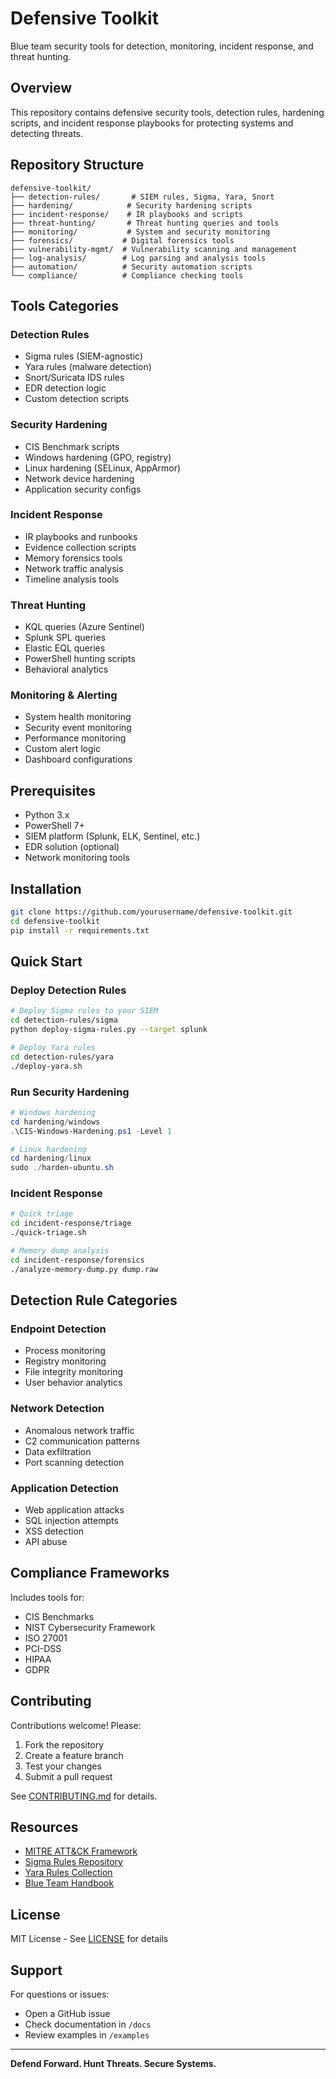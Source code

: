 # Defensive Toolkit

Blue team security tools for detection, monitoring, incident response, and threat hunting.

## Overview

This repository contains defensive security tools, detection rules, hardening scripts, and incident response playbooks for protecting systems and detecting threats.

## Repository Structure

```
defensive-toolkit/
├── detection-rules/       # SIEM rules, Sigma, Yara, Snort
├── hardening/            # Security hardening scripts
├── incident-response/    # IR playbooks and scripts
├── threat-hunting/       # Threat hunting queries and tools
├── monitoring/           # System and security monitoring
├── forensics/           # Digital forensics tools
├── vulnerability-mgmt/  # Vulnerability scanning and management
├── log-analysis/        # Log parsing and analysis tools
├── automation/          # Security automation scripts
└── compliance/          # Compliance checking tools
```

## Tools Categories

### Detection Rules
- Sigma rules (SIEM-agnostic)
- Yara rules (malware detection)
- Snort/Suricata IDS rules
- EDR detection logic
- Custom detection scripts

### Security Hardening
- CIS Benchmark scripts
- Windows hardening (GPO, registry)
- Linux hardening (SELinux, AppArmor)
- Network device hardening
- Application security configs

### Incident Response
- IR playbooks and runbooks
- Evidence collection scripts
- Memory forensics tools
- Network traffic analysis
- Timeline analysis tools

### Threat Hunting
- KQL queries (Azure Sentinel)
- Splunk SPL queries
- Elastic EQL queries
- PowerShell hunting scripts
- Behavioral analytics

### Monitoring & Alerting
- System health monitoring
- Security event monitoring
- Performance monitoring
- Custom alert logic
- Dashboard configurations

## Prerequisites

- Python 3.x
- PowerShell 7+
- SIEM platform (Splunk, ELK, Sentinel, etc.)
- EDR solution (optional)
- Network monitoring tools

## Installation

```bash
git clone https://github.com/yourusername/defensive-toolkit.git
cd defensive-toolkit
pip install -r requirements.txt
```

## Quick Start

### Deploy Detection Rules
```bash
# Deploy Sigma rules to your SIEM
cd detection-rules/sigma
python deploy-sigma-rules.py --target splunk

# Deploy Yara rules
cd detection-rules/yara
./deploy-yara.sh
```

### Run Security Hardening
```powershell
# Windows hardening
cd hardening/windows
.\CIS-Windows-Hardening.ps1 -Level 1

# Linux hardening
cd hardening/linux
sudo ./harden-ubuntu.sh
```

### Incident Response
```bash
# Quick triage
cd incident-response/triage
./quick-triage.sh

# Memory dump analysis
cd incident-response/forensics
./analyze-memory-dump.py dump.raw
```

## Detection Rule Categories

### Endpoint Detection
- Process monitoring
- Registry monitoring
- File integrity monitoring
- User behavior analytics

### Network Detection
- Anomalous network traffic
- C2 communication patterns
- Data exfiltration
- Port scanning detection

### Application Detection
- Web application attacks
- SQL injection attempts
- XSS detection
- API abuse

## Compliance Frameworks

Includes tools for:
- CIS Benchmarks
- NIST Cybersecurity Framework
- ISO 27001
- PCI-DSS
- HIPAA
- GDPR

## Contributing

Contributions welcome! Please:
1. Fork the repository
2. Create a feature branch
3. Test your changes
4. Submit a pull request

See [CONTRIBUTING.md](CONTRIBUTING.md) for details.

## Resources

- [MITRE ATT&CK Framework](https://attack.mitre.org/)
- [Sigma Rules Repository](https://github.com/SigmaHQ/sigma)
- [Yara Rules Collection](https://github.com/Yara-Rules/rules)
- [Blue Team Handbook](https://www.amazon.com/Blue-Team-Handbook-Condensed-Operations/dp/1500734756)

## License

MIT License - See [LICENSE](LICENSE) for details

## Support

For questions or issues:
- Open a GitHub issue
- Check documentation in `/docs`
- Review examples in `/examples`

---

**Defend Forward. Hunt Threats. Secure Systems.**

